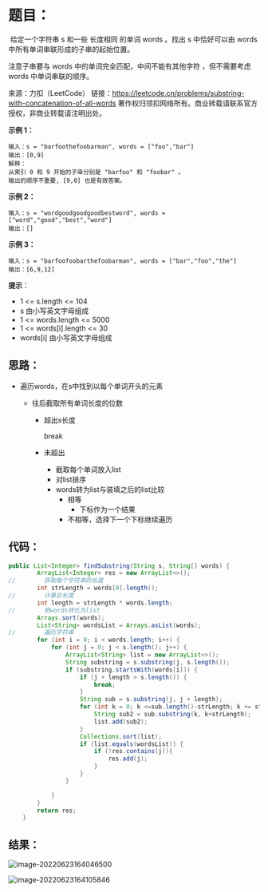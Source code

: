 # 题目：

​	给定一个字符串 s 和一些 长度相同 的单词 words 。找出 s 中恰好可以由 words 中所有单词串联形成的子串的起始位置。

注意子串要与 words 中的单词完全匹配，中间不能有其他字符 ，但不需要考虑 words 中单词串联的顺序。

来源：力扣（LeetCode）
链接：https://leetcode.cn/problems/substring-with-concatenation-of-all-words
著作权归领扣网络所有。商业转载请联系官方授权，非商业转载请注明出处。

<!--more-->

**示例 1：**

```
输入：s = "barfoothefoobarman", words = ["foo","bar"]
输出：[0,9]
解释：
从索引 0 和 9 开始的子串分别是 "barfoo" 和 "foobar" 。
输出的顺序不重要, [9,0] 也是有效答案。
```

**示例 2：**

```
输入：s = "wordgoodgoodgoodbestword", words = ["word","good","best","word"]
输出：[]
```

**示例 3：**

```
输入：s = "barfoofoobarthefoobarman", words = ["bar","foo","the"]
输出：[6,9,12]
```

**提示**：

- 1 <= s.length <= 104
- s 由小写英文字母组成
- 1 <= words.length <= 5000
- 1 <= words[i].length <= 30
- words[i] 由小写英文字母组成

## 思路：

- 遍历words，在s中找到以每个单词开头的元素

  - 往后截取所有单词长度的位数

    - 超出s长度

      break

    - 未超出

      - 截取每个单词放入list
      - 对list排序
      - words转为list与装填之后的list比较
        - 相等
          - 下标作为一个结果
        - 不相等，选择下一个下标继续遍历

## 代码：

```java
public List<Integer> findSubstring(String s, String[] words) {
        ArrayList<Integer> res = new ArrayList<>();
//        获取每个字符串的长度
        int strLength = words[0].length();
//        计算总长度
        int length = strLength * words.length;
//        把words转化为list
        Arrays.sort(words);
        List<String> wordsList = Arrays.asList(words);
//        遍历字符串
        for (int i = 0; i < words.length; i++) {
            for (int j = 0; j < s.length(); j++) {
                ArrayList<String> list = new ArrayList<>();
                String substring = s.substring(j, s.length());
                if (substring.startsWith(words[i])) {
                    if (j + length > s.length()) {
                        break;
                    }
                    String sub = s.substring(j, j + length);
                    for (int k = 0; k <=sub.length()-strLength; k += strLength) {
                        String sub2 = sub.substring(k, k+strLength);
                        list.add(sub2);
                    }
                    Collections.sort(list);
                    if (list.equals(wordsList)) {
                        if (!res.contains(j)){
                            res.add(j);
                        }
                    }
                }

            }
        }
        return res;
    }
```

## 结果：

![image-20220623164046500](https://misteryliu.oss-cn-beijing.aliyuncs.com/imageimage-20220623164046500.png)

![image-20220623164105846](https://misteryliu.oss-cn-beijing.aliyuncs.com/imageimage-20220623164105846.png)